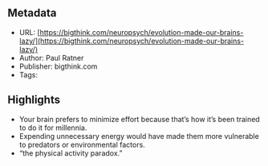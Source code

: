 ## Metadata
* URL: [https://bigthink.com/neuropsych/evolution-made-our-brains-lazy/](https://bigthink.com/neuropsych/evolution-made-our-brains-lazy/)
* Author: Paul Ratner
* Publisher: bigthink.com
* Tags: 

## Highlights
* Your brain prefers to minimize effort because that’s how it’s been trained to do it for millennia.
* Expending unnecessary energy would have made them more vulnerable to predators or environmental factors.
* “the physical activity paradox.”
